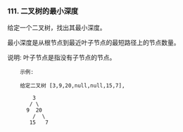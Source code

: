 ### 111. 二叉树的最小深度



给定一个二叉树，找出其最小深度。

最小深度是从根节点到最近叶子节点的最短路径上的节点数量。

说明: 叶子节点是指没有子节点的节点。

```
    示例:

    给定二叉树 [3,9,20,null,null,15,7],
    
        3
       / \
      9  20
        /  \
       15   7

```